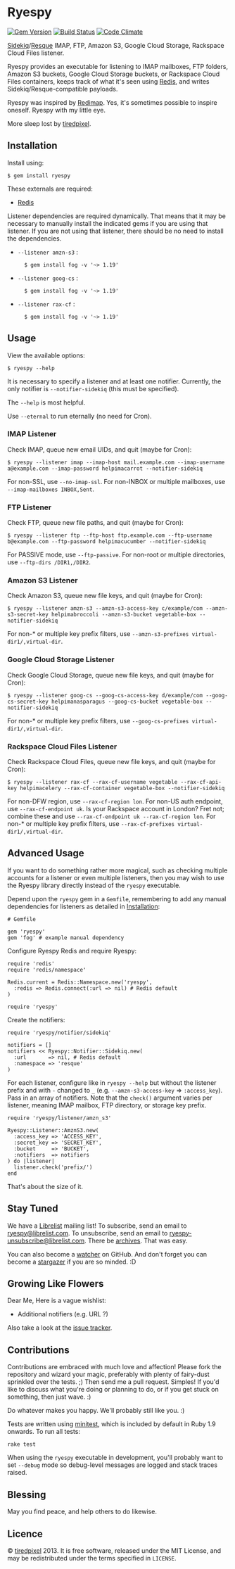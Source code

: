 # Ryespy

[![Gem Version](https://badge.fury.io/rb/ryespy.png)](http://badge.fury.io/rb/ryespy)
[![Build Status](https://travis-ci.org/tiredpixel/ryespy.png?branch=master,stable)](https://travis-ci.org/tiredpixel/ryespy)
[![Code Climate](https://codeclimate.com/github/tiredpixel/ryespy.png)](https://codeclimate.com/github/tiredpixel/ryespy)

[Sidekiq](https://github.com/mperham/sidekiq)/[Resque](https://github.com/resque/resque)
IMAP, FTP, Amazon S3, Google Cloud Storage, Rackspace Cloud Files listener.

Ryespy provides an executable for listening to
IMAP mailboxes,
FTP folders,
Amazon S3 buckets,
Google Cloud Storage buckets,
or Rackspace Cloud Files containers,
keeps track of what it's seen using [Redis](http://redis.io), and writes
Sidekiq/Resque-compatible payloads.

Ryespy was inspired by [Redimap](https://github.com/tiredpixel/redimap).
Yes, it's sometimes possible to inspire oneself.
Ryespy with my little eye.

More sleep lost by [tiredpixel](http://www.tiredpixel.com).


## Installation

Install using:

    $ gem install ryespy

These externals are required:

- [Redis](http://redis.io)

Listener dependencies are required dynamically. That means that it may be necessary to manually install the indicated gems if you are using that listener. If you are not using that listener, there should be no need to install the dependencies.

- `--listener amzn-s3` :
  
        $ gem install fog -v '~> 1.19'

- `--listener goog-cs` :
  
        $ gem install fog -v '~> 1.19'

- `--listener rax-cf` :
  
        $ gem install fog -v '~> 1.19'


## Usage

View the available options:

    $ ryespy --help

It is necessary to specify a listener and at least one notifier. Currently, the only notifier is `--notifier-sidekiq` (this must be specified).

The `--help` is most helpful.

Use `--eternal` to run eternally (no need for Cron).


### IMAP Listener

Check IMAP, queue new email UIDs, and quit (maybe for Cron):

    $ ryespy --listener imap --imap-host mail.example.com --imap-username a@example.com --imap-password helpimacarrot --notifier-sidekiq

For non-SSL, use `--no-imap-ssl`. For non-INBOX or multiple mailboxes, use `--imap-mailboxes INBOX,Sent`.

### FTP Listener

Check FTP, queue new file paths, and quit (maybe for Cron):

    $ ryespy --listener ftp --ftp-host ftp.example.com --ftp-username b@example.com --ftp-password helpimacucumber --notifier-sidekiq

For PASSIVE mode, use `--ftp-passive`. For non-root or multiple directories, use `--ftp-dirs /DIR1,/DIR2`.

### Amazon S3 Listener

Check Amazon S3, queue new file keys, and quit (maybe for Cron):

    $ ryespy --listener amzn-s3 --amzn-s3-access-key c/example/com --amzn-s3-secret-key helpimabroccoli --amzn-s3-bucket vegetable-box --notifier-sidekiq

For non-* or multiple key prefix filters, use `--amzn-s3-prefixes virtual-dir1/,virtual-dir`.

### Google Cloud Storage Listener

Check Google Cloud Storage, queue new file keys, and quit (maybe for Cron):

    $ ryespy --listener goog-cs --goog-cs-access-key d/example/com --goog-cs-secret-key helpimanasparagus --goog-cs-bucket vegetable-box --notifier-sidekiq

For non-* or multiple key prefix filters, use `--goog-cs-prefixes virtual-dir1/,virtual-dir`.

### Rackspace Cloud Files Listener

Check Rackspace Cloud Files, queue new file keys, and quit (maybe for Cron):

    $ ryespy --listener rax-cf --rax-cf-username vegetable --rax-cf-api-key helpimacelery --rax-cf-container vegetable-box --notifier-sidekiq

For non-DFW region, use `--rax-cf-region lon`. For non-US auth endpoint, use `--rax-cf-endpoint uk`. Is your Rackspace account in London? Fret not; combine these and use `--rax-cf-endpoint uk --rax-cf-region lon`. For non-* or multiple key prefix filters, use `--rax-cf-prefixes virtual-dir1/,virtual-dir`.


## Advanced Usage

If you want to do something rather more magical, such as checking multiple accounts for a listener or even multiple listeners, then you may wish to use the Ryespy library directly instead of the `ryespy` executable.

Depend upon the `ryespy` gem in a `Gemfile`, remembering to add any manual dependencies for listeners as detailed in [Installation](#installation):

    # Gemfile
    
    gem 'ryespy'
    gem 'fog' # example manual dependency

Configure Ryespy Redis and require Ryespy:

    require 'redis'
    require 'redis/namespace'
    
    Redis.current = Redis::Namespace.new('ryespy',
      :redis => Redis.connect(:url => nil) # Redis default
    )
    
    require 'ryespy'

Create the notifiers:

    require 'ryespy/notifier/sidekiq'
    
    notifiers = []
    notifiers << Ryespy::Notifier::Sidekiq.new(
      :url       => nil, # Redis default
      :namespace => 'resque'
    )

For each listener, configure like in `ryespy --help` but without the listener prefix and with `-` changed to `_` (e.g. `--amzn-s3-access-key` => `:access_key`). Pass in an array of notifiers. Note that the `check()` argument varies per listener, meaning IMAP mailbox, FTP directory, or storage key prefix.

    require 'ryespy/listener/amzn_s3'
    
    Ryespy::Listener::AmznS3.new(
      :access_key => 'ACCESS_KEY',
      :secret_key => 'SECRET_KEY',
      :bucket     => 'BUCKET',
      :notifiers  => notifiers
    ) do |listener|
      listener.check('prefix/')
    end

That's about the size of it.


## Stay Tuned

We have a [Librelist](http://librelist.com) mailing list!
To subscribe, send an email to <ryespy@librelist.com>.
To unsubscribe, send an email to <ryespy-unsubscribe@librelist.com>.
There be [archives](http://librelist.com/browser/ryespy/).
That was easy.

You can also become a [watcher](https://github.com/tiredpixel/ryespy/watchers)
on GitHub. And don't forget you can become a [stargazer](https://github.com/tiredpixel/ryespy/stargazers) if you are so minded. :D


## Growing Like Flowers

Dear Me, Here is a vague wishlist:

- Additional notifiers (e.g. URL ?)

Also take a look at the [issue tracker](https://github.com/tiredpixel/ryespy/issues).


## Contributions

Contributions are embraced with much love and affection!
Please fork the repository and wizard your magic, preferably with plenty of
fairy-dust sprinkled over the tests. ;)
Then send me a pull request. Simples!
If you'd like to discuss what you're doing or planning to do, or if you get
stuck on something, then just wave. :)

Do whatever makes you happy. We'll probably still like you. :)

Tests are written using [minitest](https://github.com/seattlerb/minitest),
which is included by default in Ruby 1.9 onwards. To run all tests:

    rake test

When using the `ryespy` executable in development, you'll probably want to set `--debug` mode so debug-level messages are logged and stack traces raised.


## Blessing

May you find peace, and help others to do likewise.


## Licence

© [tiredpixel](http://www.tiredpixel.com) 2013.
It is free software, released under the MIT License, and may be redistributed
under the terms specified in `LICENSE`.
